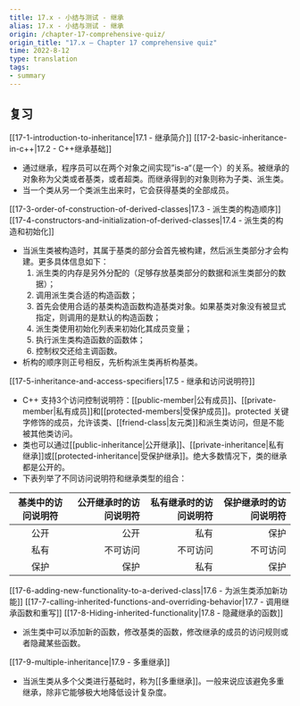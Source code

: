 ```yaml
---
title: 17.x - 小结与测试 - 继承
alias: 17.x - 小结与测试 - 继承
origin: /chapter-17-comprehensive-quiz/
origin_title: "17.x — Chapter 17 comprehensive quiz"
time: 2022-8-12
type: translation
tags:
- summary
---
```


## 复习

[[17-1-introduction-to-inheritance|17.1 - 继承简介]]
[[17-2-basic-inheritance-in-c++|17.2 - C++继承基础]]
- 通过继承，程序员可以在两个对象之间实现”is-a“（是一个）的关系。被继承的对象称为父类或者基类，或者超类。而继承得到的对象则称为子类、派生类。
- 当一个类从另一个类派生出来时，它会获得基类的全部成员。

[[17-3-order-of-construction-of-derived-classes|17.3 - 派生类的构造顺序]]
[[17-4-constructors-and-initialization-of-derived-classes|17.4 - 派生类的构造和初始化]]
- 当派生类被构造时，其属于基类的部分会首先被构建，然后派生类部分才会构建。更多具体信息如下：
	1.  派生类的内存是另外分配的（足够存放基类部分的数据和派生类部分的数据）；
	2.  调用派生类合适的构造函数；
	3.  首先会使用合适的基类构造函数构造基类对象。如果基类对象没有被显式指定，则调用的是默认的构造函数；
	4.  派生类使用初始化列表来初始化其成员变量；
	5.  执行派生类构造函数的函数体；
	6.  控制权交还给主调函数。
- 析构的顺序则正号相反，先析构派生类再析构基类。

[[17-5-inheritance-and-access-specifiers|17.5 - 继承和访问说明符]]
- C++ 支持3个访问控制说明符：[[public-member|公有成员]]、[[private-member|私有成员]]和[[protected-members|受保护成员]]。protected 关键字修饰的成员，允许该类、[[friend-class|友元类]]和派生类访问，但是不能被其他类访问。
- 类也可以通过[[public-inheritance|公开继承]]、[[private-inheritance|私有继承]]或[[protected-inheritance|受保护继承]]。绝大多数情况下，类的继承都是公开的。
- 下表列举了不同访问说明符和继承类型的组合：

|基类中的访问说明符	|公开继承时的访问说明符|私有继承时的访问说明符|保护继承时的访问说明符|
|:----:|----:|----:|----:|
|公开|	公开	|私有	|保护|
|私有|	不可访问|	不可访问|	不可访问|
|保护|	保护|	私有|	保护|

[[17-6-adding-new-functionality-to-a-derived-class|17.6 - 为派生类添加新功能]]
[[17-7-calling-inherited-functions-and-overriding-behavior|17.7 - 调用继承函数和重写]]
[[17-8-Hiding-inherited-functionality|17.8 - 隐藏继承的函数]]
- 派生类中可以添加新的函数，修改基类的函数，修改继承的成员的访问规则或者隐藏某些函数。

[[17-9-multiple-inheritance|17.9 - 多重继承]]
- 当派生类从多个父类进行基础时，称为[[多重继承]]。一般来说应该避免多重继承，除非它能够极大地降低设计复杂度。
